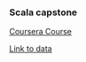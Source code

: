 ### Scala capstone

[Coursera Course](https://www.coursera.org/learn/scala-capstone/home/welcome)

[Link to data](http://alaska.epfl.ch/files/scala-capstone-data.zip)